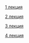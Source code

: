 [1 лекция](https://rutube.ru/video/private/cc67fed2842e6129c3b34214d4057b37/?p=rmI3kJSlDBLX8kpzs3o8vg)

[2 лекция](https://rutube.ru/video/private/2dfab0718a6aa0acd637b293072297fb/?p=PKAeUs8BU_VYpsKiw5cVRw)

[3 лекция](https://rutube.ru/video/private/b8368bb2ef55112feaf19712f4a6d8cd/?p=nq1ApSs4gPs-aA-lXiyVaQ)

[4 лекция](#)